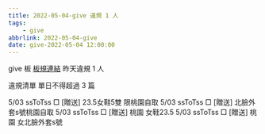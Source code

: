 ```yaml
---
title: 2022-05-04-give 違規 1 人
tags:
    - give
abbrlink: 2022-05-04-give
date: give-2022-05-04 12:00:00
---
```

give 板 [板規連結](https://www.ptt.cc/bbs/give/M.1612495900.A.C32.html)
昨天違規 1 人
<!-- more -->

違規清單
單日不得超過 3 篇

5/03 ssToTss □ [贈送] 23.5女鞋5雙 限桃園自取
5/03 ssToTss □ [贈送] 北臉外套s號桃園自取
5/03 ssToTss □ [贈送] 桃園 女鞋23.5
5/03 ssToTss □ [贈送] 桃園 女北臉外套s號